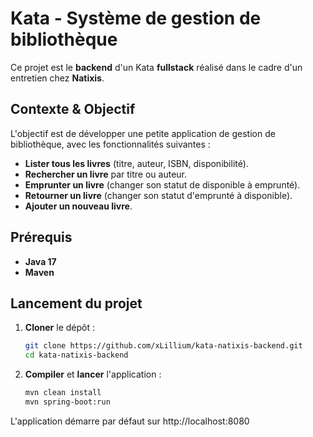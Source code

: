 # Kata - Système de gestion de bibliothèque

Ce projet est le **backend** d'un Kata **fullstack** réalisé dans le cadre d'un entretien chez **Natixis**.

## Contexte & Objectif

L'objectif est de développer une petite application de gestion de bibliothèque, avec les fonctionnalités suivantes :

- **Lister tous les livres** (titre, auteur, ISBN, disponibilité).
- **Rechercher un livre** par titre ou auteur.
- **Emprunter un livre** (changer son statut de disponible à emprunté).
- **Retourner un livre** (changer son statut d'emprunté à disponible).
- **Ajouter un nouveau livre**.

## Prérequis

- **Java 17** 
- **Maven** 
 
## Lancement du projet

1. **Cloner** le dépôt :
   ```bash
   git clone https://github.com/xLillium/kata-natixis-backend.git
   cd kata-natixis-backend

2. **Compiler** et **lancer** l'application :
    ```bash
    mvn clean install
    mvn spring-boot:run

L'application démarre par défaut sur http://localhost:8080
